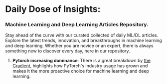 # Daily Dose of Insights:
### Machine Learning and Deep Learning Articles Repository.
Stay ahead of the curve with our curated collected of daily  ML/DL articles. Explore the latest trends, innovation, and breakthroughs in machine learning and deep learning. Whether you are novice or an expert, there is always something new to discover every day, here in our repository.
1. **Pytorch increasing dominance**: There is a great breakdown by [the Gradient](https://thegradient.pub/state-of-ml-frameworks-2019-pytorch-dominates-research-tensorflow-dominates-industry/), highlights how PyTorch's industry usage has grown and makes it the more proactive choice for machine learning and deep learning.
